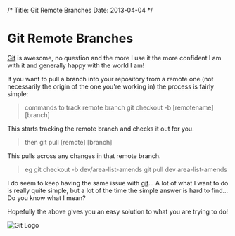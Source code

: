 /*
Title: Git Remote Branches
Date: 2013-04-04
*/

# Git Remote Branches

[Git](http://git-scm.com/) is awesome, no question and the more I use it the more confident I am with it and generally happy with the world I am!

If you want to pull a branch into your repository from a remote one (not necessarily the origin of the one you're working in) the process is fairly simple:

> commands to track remote branch
> git checkout -b [remotename][branch]

This starts tracking the remote branch and checks it out for you.

> then
> git pull [remote] [branch]

This pulls across any changes in that remote branch.

> eg
> git checkout -b dev/area-list-amends
> git pull dev area-list-amends

I do seem to keep having the same issue with [git](http://www.spacecadet9.com/category/git/)… A lot of what I want to do is really quite simple, but a lot of the time the simple answer is hard to find… Do you know what I mean?

Hopefully the above gives you an easy solution to what you are trying to do!


<img src = "http://www.spacecadet9.com/images/Git-Logo-2Color.png" alt = "Git Logo" />


